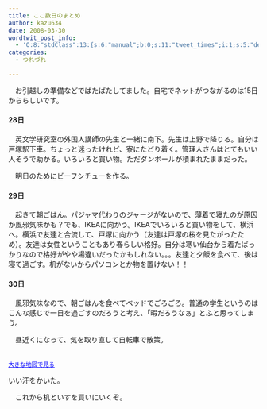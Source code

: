 ```yaml
---
title: ここ数日のまとめ
author: kazu634
date: 2008-03-30
wordtwit_post_info:
  - 'O:8:"stdClass":13:{s:6:"manual";b:0;s:11:"tweet_times";i:1;s:5:"delay";i:0;s:7:"enabled";i:1;s:10:"separation";s:2:"60";s:7:"version";s:3:"3.7";s:14:"tweet_template";b:0;s:6:"status";i:2;s:6:"result";a:0:{}s:13:"tweet_counter";i:2;s:13:"tweet_log_ids";a:1:{i:0;i:3875;}s:9:"hash_tags";a:0:{}s:8:"accounts";a:1:{i:0;s:7:"kazu634";}}'
categories:
  - つれづれ

---
```

<div class="section">
<p>
    　お引越しの準備などでばたばたしてました。自宅でネットがつながるのは15日かららしいです。
</p>
  
<h4>
    28日
</h4>
  
<p>
    　英文学研究室の外国人講師の先生と一緒に南下。先生は上野で降りる。自分は戸塚駅下車。ちょっと迷ったけれど、寮にたどり着く。管理人さんはとてもいい人そうで助かる。いろいろと買い物。ただダンボールが積まれたままだった。
</p>
  
<p>
    　明日のためにビーフシチューを作る。
</p>
  
<h4>
    29日
</h4>
  
<p>
    　起きて朝ごはん。パジャマ代わりのジャージがないので、薄着で寝たのが原因か風邪気味かも？でも、IKEAに向かう。IKEAでいろいろと買い物をして、横浜へ。横浜で友達と合流して、戸塚に向かう（友達は戸塚の桜を見たがったため）。友達は女性ということもあり春らしい格好。自分は寒い仙台から着たばっかりなので格好がやや場違いだったかもしれない。。。友達と夕飯を食べて、後は寝て過ごす。机がないからパソコンとか物を置けない！！
</p>
  
<h4>
    30日
</h4>
  
<p>
    　風邪気味なので、朝ごはんを食べてベッドでごろごろ。普通の学生というのはこんな感じで一日を過ごすのだろうと考え、「暇だろうなぁ」とふと思ってしまう。
</p>
  
<p>
    　昼近くになって、気を取り直して自転車で散策。
</p>
  
<p>
<center>
</center>
</p>
  
<p>
<br /><small><a href="http://maps.google.com/maps?q=http:%2F%2Froute.alpslab.jp%2Fget.rb%3Fid%3Dd491dc652dab0c0270a3aefc9c7dbeb0%26type%3Dkml&#38;ie=UTF8&#38;oe=utf-8&#38;client=firefox-a&#38;ll=35.392765,139.559537&#38;spn=0.019595,0.054331&#38;source=embed" onclick="__gaTracker('send', 'event', 'outbound-article', 'http://maps.google.com/maps?q=http:%2F%2Froute.alpslab.jp%2Fget.rb%3Fid%3Dd491dc652dab0c0270a3aefc9c7dbeb0%26type%3Dkml&#038;ie=UTF8&#038;oe=utf-8&#038;client=firefox-a&#038;ll=35.392765,139.559537&#038;spn=0.019595,0.054331&#038;source=embed', '大きな地図で見る');" style="color:#0000FF;text-align:left">大きな地図で見る</a></small>
</p></p> 
  
<p>
    いい汗をかいた。
</p>
  
<p>
    　これから机といすを買いにいくぞ。
</p>
</div>
